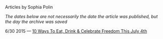 Articles by Sophia Polin

*The dates below are not necessarily the date the article was published, but the day the archive was saved*

6/30 2015 — [10 Ways To Eat, Drink &amp; Celebrate Freedom This July 4th](https://web.archive.org/web/20150630015520/http://gothamist.com/2015/06/29/july_4th_dining_guide.php)  
